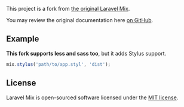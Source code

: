 This project is a fork from [the original Laravel Mix](https://github.com/JeffreyWay/laravel-mix).

You may review the original documentation here [on GitHub](https://github.com/JeffreyWay/laravel-mix/tree/master/docs).

## Example

**This fork supports less and sass too**, but it adds Stylus support. 

```js
mix.stylus('path/to/app.styl', 'dist');
```

## License

Laravel Mix is open-sourced software licensed under the [MIT license](http://opensource.org/licenses/MIT).
